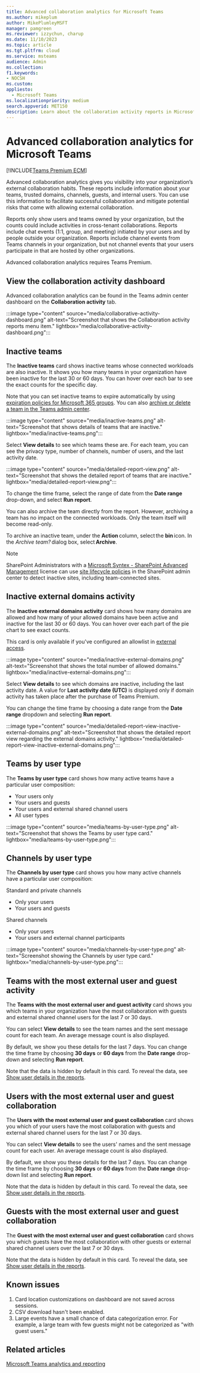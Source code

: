 ```yaml
---
title: Advanced collaboration analytics for Microsoft Teams
ms.author: mikeplum
author: MikePlumleyMSFT
manager: pamgreen
ms.reviewer: izzychun, charup
ms.date: 11/10/2023
ms.topic: article
ms.tgt.pltfrm: cloud
ms.service: msteams
audience: Admin
ms.collection: 
f1.keywords:
- NOCSH
ms.custom:
appliesto: 
  - Microsoft Teams
ms.localizationpriority: medium
search.appverid: MET150
description: Learn about the collaboration activity reports in Microsoft Teams.
---
```


# Advanced collaboration analytics for Microsoft Teams

[!INCLUDE[Teams Premium ECM](includes/teams-premium-ecm.md)]

Advanced collaboration analytics gives you visibility into your organization’s external collaboration habits. These reports include information about your teams, trusted domains, channels, guests, and internal users. You can use this information to facilitate successful collaboration and mitigate potential risks that come with allowing external collaboration.

Reports only show users and teams owned by your organization, but the counts could include activities in cross-tenant collaborations. Reports include chat events (1:1, group, and meeting) initiated by your users and by people outside your organization. Reports include channel events from Teams channels in your organization, but not channel events that your users participate in that are hosted by other organizations.

Advanced collaboration analytics requires Teams Premium.

## View the collaboration activity dashboard

Advanced collaboration analytics can be found in the Teams admin center dashboard on the **Collaboration activity** tab.

:::image type="content" source="media/collaborative-activity-dashboard.png" alt-text="Screenshot that shows the Collaboration activity reports menu item." lightbox="media/collaborative-activity-dashboard.png":::

## Inactive teams

The **Inactive teams** card shows inactive teams whose connected workloads are also inactive. It shows you how many teams in your organization have been inactive for the last 30 or 60 days. You can hover over each bar to see the exact counts for the specific day.

Note that you can set inactive teams to expire automatically by using [expiration policies for Microsoft 365 groups](/microsoft-365/solutions/microsoft-365-groups-expiration-policy). You can also [archive or delete a team in the Teams admin center](archive-or-delete-a-team.md).

:::image type="content" source="media/inactive-teams.png" alt-text="Screenshot that shows details of teams that are inactive." lightbox="media/inactive-teams.png":::

Select **View details** to see which teams these are. For each team, you can see the privacy type, number of channels, number of users, and the last activity date.

:::image type="content" source="media/detailed-report-view.png" alt-text="Screenshot that shows the detailed report of teams that are inactive." lightbox="media/detailed-report-view.png":::

To change the time frame, select the range of date from the **Date range** drop-down, and select **Run report**.

You can also archive the team directly from the report. However, archiving a team has no impact on the connected workloads. Only the team itself will become read-only.

To archive an inactive team, under the **Action** column, select the **bin** icon. In the *Archive team?* dialog box, select **Archive**.

> [!NOTE]
> SharePoint Administrators with a [Microsoft Syntex - SharePoint Advanced Management](/sharepoint/advanced-management) license can use [site lifecycle policies](/sharepoint/site-lifecycle-management) in the SharePoint admin center to detect inactive sites, including team-connected sites.

## Inactive external domains activity

The **Inactive external domains activity** card shows how many domains are allowed and how many of your allowed domains have been active and inactive for the last 30 or 60 days. You can hover over each part of the pie chart to see exact counts.

This card is only available if you've configured an allowlist in [external access](trusted-organizations-external-meetings-chat.md).

:::image type="content" source="media/inactive-external-domains.png" alt-text="Screenshot that shows the total number of allowed domains." lightbox="media/inactive-external-domains.png":::

Select **View details** to see which domains are inactive, including the last activity date. A value for **Last activity date (UTC)** is displayed only if domain activity has taken place after the purchase of Teams Premium.

You can change the time frame by choosing a date range from the **Date range** dropdown and selecting **Run report**.

:::image type="content" source="media/detailed-report-view-inactive-external-domains.png" alt-text="Screenshot that shows the detailed report view regarding the external domains activity." lightbox="media/detailed-report-view-inactive-external-domains.png":::

## Teams by user type

The **Teams by user type** card shows how many active teams have a particular user composition:

- Your users only
- Your users and guests
- Your users and external shared channel users
- All user types

:::image type="content" source="media/teams-by-user-type.png" alt-text="Screenshot that shows the Teams by user type card." lightbox="media/teams-by-user-type.png":::

## Channels by user type

The **Channels by user type** card shows you how many active channels have a particular user composition:

Standard and private channels
- Only your users
- Your users and guests

Shared channels
- Only your users
- Your users and external channel participants

:::image type="content" source="media/channels-by-user-type.png" alt-text="Screenshot showing the Channels by user type card." lightbox="media/channels-by-user-type.png":::

## Teams with the most external user and guest activity

The **Teams with the most external user and guest activity** card shows you which teams in your organization have the most collaboration with guests and external shared channel users for the last 7 or 30 days.

You can select **View details** to see the team names and the sent message count for each team. An average message count is also displayed.

By default, we show you these details for the last 7 days. You can change the time frame by choosing **30 days** or **60 days** from the **Date range** drop-down and selecting **Run report**.

Note that the data is hidden by default in this card. To reveal the data, see [Show user details in the reports](/microsoft-365/admin/activity-reports/activity-reports#show-user-details-in-the-reports).

## Users with the most external user and guest collaboration

The **Users with the most external user and guest collaboration** card shows you which of your users have the most collaboration with guests and external shared channel users for the last 7 or 30 days.

You can select **View details** to see the users' names and the sent message count for each user. An average message count is also displayed.

By default, we show you these details for the last 7 days. You can change the time frame by choosing **30 days** or **60 days** from the **Date range** drop-down list and selecting **Run report**.

Note that the data is hidden by default in this card. To reveal the data, see [Show user details in the reports](/microsoft-365/admin/activity-reports/activity-reports#show-user-details-in-the-reports).

## Guests with the most external user and guest collaboration

The **Guest with the most external user and guest collaboration** card shows you which guests have the most collaboration with other guests or external shared channel users over the last 7 or 30 days.

Note that the data is hidden by default in this card. To reveal the data, see [Show user details in the reports](/microsoft-365/admin/activity-reports/activity-reports#show-user-details-in-the-reports).

## Known issues

1. Card location customizations on dashboard are not saved across sessions.
1. CSV download hasn't been enabled.
1. Large events have a small chance of data categorization error. For example, a large team with few guests might not be categorized as "with guest users."

## Related articles

[Microsoft Teams analytics and reporting](/microsoftteams/teams-analytics-and-reports/teams-reporting-reference)